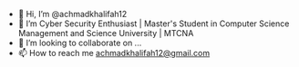 - 👋 Hi, I’m @achmadkhalifah12
- 👀 I’m Cyber Security Enthusiast | Master's Student in Computer Science Management and Science University | MTCNA
- 💞️ I’m looking to collaborate on ...
- 📫 How to reach me achmadkhalifah12@gmail.com

<!---
achmadkhalifah12/achmadkhalifah12 is a ✨ special ✨ repository because its `README.md` (this file) appears on your GitHub profile.
You can click the Preview link to take a look at your changes.
--->
